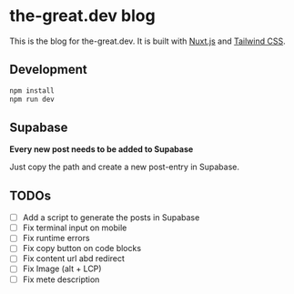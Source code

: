 # the-great.dev blog

This is the blog for the-great.dev. It is built with [Nuxt.js](https://nuxt.com/) and [Tailwind CSS](https://tailwindcss.com/).

## Development

```bash
npm install
npm run dev
```

## Supabase

**Every new post needs to be added to Supabase**

Just copy the path and create a new post-entry in Supabase.

## TODOs

- [ ] Add a script to generate the posts in Supabase
- [ ] Fix terminal input on mobile
- [ ] Fix runtime errors
- [ ] Fix copy button on code blocks
- [ ] Fix content url abd redirect
- [ ] Fix Image (alt + LCP)
- [ ] Fix mete description
